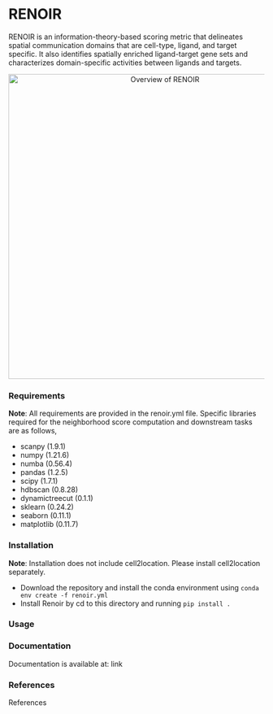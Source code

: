 # RENOIR

RENOIR is an information-theory-based scoring metric that delineates spatial communication domains that are cell-type, ligand, and target specific. It also identifies spatially enriched ligand-target gene sets and characterizes domain-specific activities between ligands and targets.

<p align="center">
<img src="https://github.com/narein97/Renoir/blob/main/images/Overview.png" alt="Overview of RENOIR" width="600"/>
</p>

### Requirements
**Note**: All requirements are provided in the renoir.yml file. Specific libraries required for the neighborhood score computation and downstream tasks are as follows,

- scanpy (1.9.1)
- numpy (1.21.6)
- numba (0.56.4)
- pandas (1.2.5)
- scipy (1.7.1)
- hdbscan (0.8.28)
- dynamictreecut (0.1.1)
- sklearn (0.24.2)
- seaborn (0.11.1)
- matplotlib (0.11.7)

### Installation
**Note**: Installation does not include cell2location. Please install cell2location separately.

- Download the repository and install the conda environment using `conda env create -f renoir.yml`
- Install Renoir by cd to this directory and running `pip install .`

### Usage



### Documentation

Documentation is available at: link

### References

References
